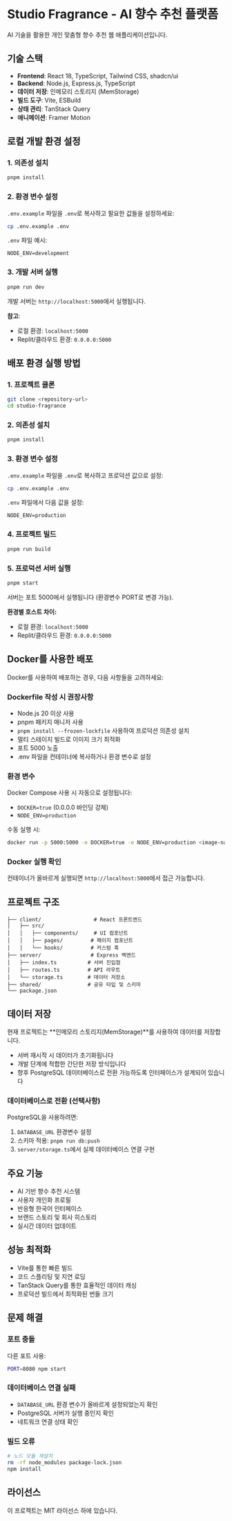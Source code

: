 # Studio Fragrance - AI 향수 추천 플랫폼

AI 기술을 활용한 개인 맞춤형 향수 추천 웹 애플리케이션입니다.

## 기술 스택

- **Frontend**: React 18, TypeScript, Tailwind CSS, shadcn/ui
- **Backend**: Node.js, Express.js, TypeScript
- **데이터 저장**: 인메모리 스토리지 (MemStorage)
- **빌드 도구**: Vite, ESBuild
- **상태 관리**: TanStack Query
- **애니메이션**: Framer Motion

## 로컬 개발 환경 설정

### 1. 의존성 설치
```bash
pnpm install
```

### 2. 환경 변수 설정
`.env.example` 파일을 `.env`로 복사하고 필요한 값들을 설정하세요:
```bash
cp .env.example .env
```

`.env` 파일 예시:
```
NODE_ENV=development
```

### 3. 개발 서버 실행
```bash
pnpm run dev
```

개발 서버는 `http://localhost:5000`에서 실행됩니다.

**참고**: 
- 로컬 환경: `localhost:5000`
- Replit/클라우드 환경: `0.0.0.0:5000`

## 배포 환경 실행 방법

### 1. 프로젝트 클론
```bash
git clone <repository-url>
cd studio-fragrance
```

### 2. 의존성 설치
```bash
pnpm install
```

### 3. 환경 변수 설정
`.env.example` 파일을 `.env`로 복사하고 프로덕션 값으로 설정:
```bash
cp .env.example .env
```

`.env` 파일에서 다음 값을 설정:
```
NODE_ENV=production
```

### 4. 프로젝트 빌드
```bash
pnpm run build
```

### 5. 프로덕션 서버 실행
```bash
pnpm start
```

서버는 포트 5000에서 실행됩니다 (환경변수 PORT로 변경 가능).

**환경별 호스트 차이:**
- 로컬 환경: `localhost:5000`
- Replit/클라우드 환경: `0.0.0.0:5000`

## Docker를 사용한 배포

Docker를 사용하여 배포하는 경우, 다음 사항들을 고려하세요:

### Dockerfile 작성 시 권장사항
- Node.js 20 이상 사용
- pnpm 패키지 매니저 사용
- `pnpm install --frozen-lockfile` 사용하여 프로덕션 의존성 설치
- 멀티 스테이지 빌드로 이미지 크기 최적화
- 포트 5000 노출
- .env 파일을 컨테이너에 복사하거나 환경 변수로 설정

### 환경 변수
Docker Compose 사용 시 자동으로 설정됩니다:
- `DOCKER=true` (0.0.0.0 바인딩 강제)
- `NODE_ENV=production`

수동 실행 시:
```bash
docker run -p 5000:5000 -e DOCKER=true -e NODE_ENV=production <image-name>
```

### Docker 실행 확인
컨테이너가 올바르게 실행되면 `http://localhost:5000`에서 접근 가능합니다.

## 프로젝트 구조

```
├── client/                 # React 프론트엔드
│   ├── src/
│   │   ├── components/     # UI 컴포넌트
│   │   ├── pages/         # 페이지 컴포넌트
│   │   └── hooks/         # 커스텀 훅
├── server/                # Express 백엔드
│   ├── index.ts          # 서버 진입점
│   ├── routes.ts         # API 라우트
│   └── storage.ts        # 데이터 저장소
├── shared/               # 공유 타입 및 스키마
└── package.json
```

## 데이터 저장

현재 프로젝트는 **인메모리 스토리지(MemStorage)**를 사용하여 데이터를 저장합니다.
- 서버 재시작 시 데이터가 초기화됩니다
- 개발 단계에 적합한 간단한 저장 방식입니다
- 향후 PostgreSQL 데이터베이스로 전환 가능하도록 인터페이스가 설계되어 있습니다

### 데이터베이스로 전환 (선택사항)
PostgreSQL을 사용하려면:
1. `DATABASE_URL` 환경변수 설정
2. 스키마 적용: `pnpm run db:push`
3. `server/storage.ts`에서 실제 데이터베이스 연결 구현

## 주요 기능

- AI 기반 향수 추천 시스템
- 사용자 개인화 프로필
- 반응형 한국어 인터페이스
- 브랜드 스토리 및 회사 히스토리
- 실시간 데이터 업데이트

## 성능 최적화

- Vite를 통한 빠른 빌드
- 코드 스플리팅 및 지연 로딩
- TanStack Query를 통한 효율적인 데이터 캐싱
- 프로덕션 빌드에서 최적화된 번들 크기

## 문제 해결

### 포트 충돌
다른 포트 사용:
```bash
PORT=8080 npm start
```

### 데이터베이스 연결 실패
- `DATABASE_URL` 환경 변수가 올바르게 설정되었는지 확인
- PostgreSQL 서버가 실행 중인지 확인
- 네트워크 연결 상태 확인

### 빌드 오류
```bash
# 노드 모듈 재설치
rm -rf node_modules package-lock.json
npm install
```

## 라이선스

이 프로젝트는 MIT 라이선스 하에 있습니다.